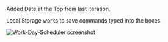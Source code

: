 Added Date at the Top from last iteration.

Local Storage works to save commands typed into the boxes.


![Work-Day-Scheduler screenshot](https://user-images.githubusercontent.com/116024825/220821572-78163cc0-aa3b-4d47-85c9-14afa8909349.JPG)
